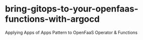 # bring-gitops-to-your-openfaas-functions-with-argocd
Applying Apps of Apps Pattern to OpenFaaS Operator &amp; Functions
